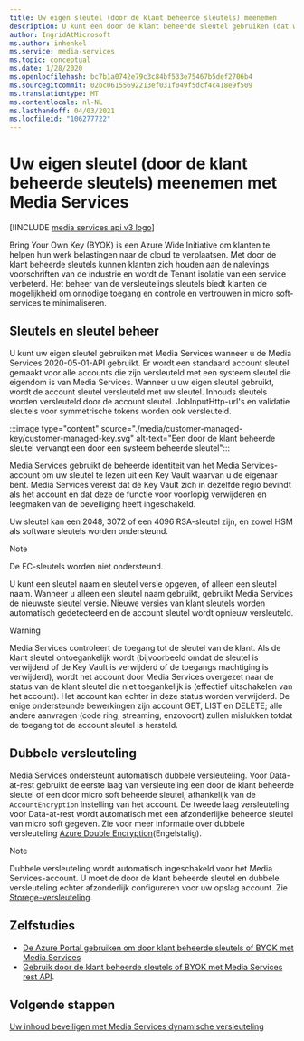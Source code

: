 ```yaml
---
title: Uw eigen sleutel (door de klant beheerde sleutels) meenemen
description: U kunt een door de klant beheerde sleutel gebruiken (dat wil zeggen, uw eigen sleutel meenemen) met Media Services.
author: IngridAtMicrosoft
ms.author: inhenkel
ms.service: media-services
ms.topic: conceptual
ms.date: 1/28/2020
ms.openlocfilehash: bc7b1a0742e79c3c84bf533e75467b5def2706b4
ms.sourcegitcommit: 02bc06155692213ef031f049f5dcf4c418e9f509
ms.translationtype: MT
ms.contentlocale: nl-NL
ms.lasthandoff: 04/03/2021
ms.locfileid: "106277722"
---
```

# <a name="bring-your-own-key-customer-managed-keys-with-media-services"></a>Uw eigen sleutel (door de klant beheerde sleutels) meenemen met Media Services

[!INCLUDE [media services api v3 logo](./includes/v3-hr.md)]

Bring Your Own Key (BYOK) is een Azure Wide Initiative om klanten te helpen hun werk belastingen naar de cloud te verplaatsen. Met door de klant beheerde sleutels kunnen klanten zich houden aan de nalevings voorschriften van de industrie en wordt de Tenant isolatie van een service verbeterd. Het beheer van de versleutelings sleutels biedt klanten de mogelijkheid om onnodige toegang en controle en vertrouwen in micro soft-services te minimaliseren.

## <a name="keys-and-key-management"></a>Sleutels en sleutel beheer

U kunt uw eigen sleutel gebruiken met Media Services wanneer u de Media Services 2020-05-01-API gebruikt. Er wordt een standaard account sleutel gemaakt voor alle accounts die zijn versleuteld met een systeem sleutel die eigendom is van Media Services. Wanneer u uw eigen sleutel gebruikt, wordt de account sleutel versleuteld met uw sleutel. Inhouds sleutels worden versleuteld door de account sleutel. JobInputHttp-url's en validatie sleutels voor symmetrische tokens worden ook versleuteld.

:::image type="content" source="./media/customer-managed-key/customer-managed-key.svg" alt-text="Een door de klant beheerde sleutel vervangt een door een systeem beheerde sleutel":::

Media Services gebruikt de beheerde identiteit van het Media Services-account om uw sleutel te lezen uit een Key Vault waarvan u de eigenaar bent. Media Services vereist dat de Key Vault zich in dezelfde regio bevindt als het account en dat deze de functie voor voorlopig verwijderen en leegmaken van de beveiliging heeft ingeschakeld.

Uw sleutel kan een 2048, 3072 of een 4096 RSA-sleutel zijn, en zowel HSM als software sleutels worden ondersteund.

> [!NOTE]
> De EC-sleutels worden niet ondersteund.

U kunt een sleutel naam en sleutel versie opgeven, of alleen een sleutel naam. Wanneer u alleen een sleutel naam gebruikt, gebruikt Media Services de nieuwste sleutel versie. Nieuwe versies van klant sleutels worden automatisch gedetecteerd en de account sleutel wordt opnieuw versleuteld.

> [!WARNING]
> Media Services controleert de toegang tot de sleutel van de klant. Als de klant sleutel ontoegankelijk wordt (bijvoorbeeld omdat de sleutel is verwijderd of de Key Vault is verwijderd of de toegangs machtiging is verwijderd), wordt het account door Media Services overgezet naar de status van de klant sleutel die niet toegankelijk is (effectief uitschakelen van het account). Het account kan echter in deze status worden verwijderd. De enige ondersteunde bewerkingen zijn account GET, LIST en DELETE; alle andere aanvragen (code ring, streaming, enzovoort) zullen mislukken totdat de toegang tot de account sleutel is hersteld.

## <a name="double-encryption"></a>Dubbele versleuteling

Media Services ondersteunt automatisch dubbele versleuteling. Voor Data-at-rest gebruikt de eerste laag van versleuteling een door de klant beheerde sleutel of een door micro soft beheerde sleutel, afhankelijk van de `AccountEncryption` instelling van het account.  De tweede laag versleuteling voor Data-at-rest wordt automatisch met een afzonderlijke beheerde sleutel van micro soft gegeven. Zie voor meer informatie over dubbele versleuteling [Azure Double Encryption](../../security/fundamentals/double-encryption.md)(Engelstalig).

> [!NOTE]
> Dubbele versleuteling wordt automatisch ingeschakeld voor het Media Services-account. U moet de door de klant beheerde sleutel en dubbele versleuteling echter afzonderlijk configureren voor uw opslag account. Zie [Storege-versleuteling](../../storage/common/storage-service-encryption.md).

## <a name="tutorials"></a>Zelfstudies

- [De Azure Portal gebruiken om door klant beheerde sleutels of BYOK met Media Services](security-customer-managed-keys-portal-tutorial.md)
- [Gebruik door de klant beheerde sleutels of BYOK met Media Services rest API](security-customer-managed-keys-rest-postman-tutorial.md).

## <a name="next-steps"></a>Volgende stappen

[Uw inhoud beveiligen met Media Services dynamische versleuteling](drm-content-protection-concept.md)
